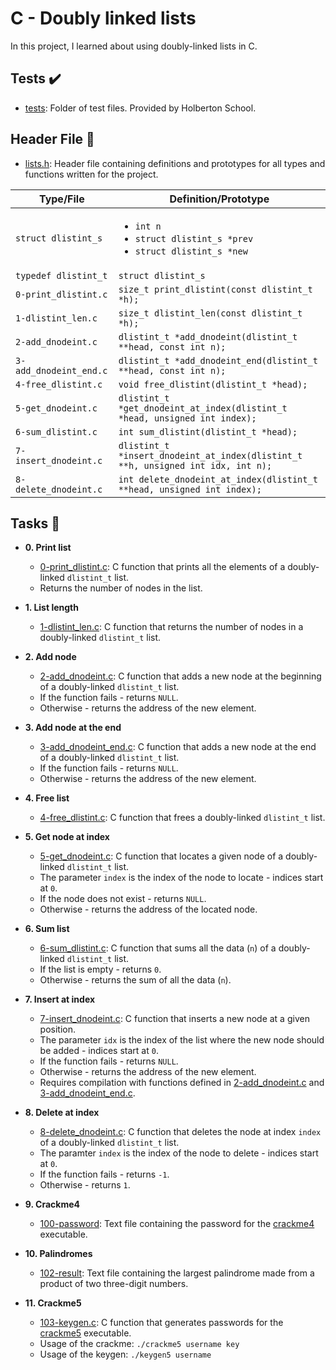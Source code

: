 # C - Doubly linked lists

In this project, I learned about using doubly-linked lists in C.

## Tests :heavy_check_mark:

* [tests](./tests): Folder of test files. Provided by Holberton School.

## Header File :file_folder:

* [lists.h](./lists.h): Header file containing definitions and prototypes for all types
and functions written for the project.

| Type/File           | Definition/Prototype           |
| ------------------- | ------------------------------ |
| `struct dlistint_s`    | <ul><li>`int n`</li><li>`struct dlistint_s *prev`</li><li>`struct dlistint_s *new`</li></ul> |
| `typedef dlistint_t`   | `struct dlistint_s`                                                                          |
| `0-print_dlistint.c`   | `size_t print_dlistint(const dlistint_t *h);`                                                |
| `1-dlistint_len.c`     | `size_t dlistint_len(const dlistint_t *h);`                                                  |
| `2-add_dnodeint.c`  | `dlistint_t *add_dnodeint(dlistint_t **head, const int n);`                                     |
| `3-add_dnodeint_end.c` | `dlistint_t *add_dnodeint_end(dlistint_t **head, const int n);`                              |
| `4-free_dlistint.c`    | `void free_dlistint(dlistint_t *head);`                                                      |
| `5-get_dnodeint.c`     | `dlistint_t *get_dnodeint_at_index(dlistint_t *head, unsigned int index);`                   |
| `6-sum_dlistint.c`     | `int sum_dlistint(dlistint_t *head);`                                                        |
| `7-insert_dnodeint.c`  | `dlistint_t *insert_dnodeint_at_index(dlistint_t **h, unsigned int idx, int n);`             |
| `8-delete_dnodeint.c`  | `int delete_dnodeint_at_index(dlistint_t **head, unsigned int index);`                       |

## Tasks :page_with_curl:

* **0. Print list**
  * [0-print_dlistint.c](./0-print_dlinstint.c): C function that prints all the elements
  of a doubly-linked `dlistint_t` list.
  * Returns the number of nodes in the list.

* **1. List length**
  * [1-dlistint_len.c](./1-dlistint_len.c): C function that returns the number of nodes in
  a doubly-linked `dlistint_t` list.

* **2. Add node**
  * [2-add_dnodeint.c](./2-add_dnodeint.c): C function that adds a new node at the
  beginning of a doubly-linked `dlistint_t` list.
  * If the function fails - returns `NULL`.
  * Otherwise - returns the address of the new element.

* **3. Add node at the end**
  * [3-add_dnodeint_end.c](./3-add_dnodeint_end.c): C function that adds a new
  node at the end of a doubly-linked `dlistint_t` list.
  * If the function fails - returns `NULL`.
  * Otherwise - returns the address of the new element.

* **4. Free list**
  * [4-free_dlistint.c](./4-free_dlistint.c): C function that frees a
  doubly-linked `dlistint_t` list.

* **5. Get node at index**
  * [5-get_dnodeint.c](./5-get_dnodeint.c): C function that locates a given node of a
  doubly-linked `dlistint_t` list.
  * The parameter `index` is the index of the node to locate - indices start at `0`.
  * If the node does not exist - returns `NULL`.
  * Otherwise - returns the address of the located node.

* **6. Sum list**
  * [6-sum_dlistint.c](./6-sum_dlistint.c): C function that sums all the data (`n`)
  of a doubly-linked `dlistint_t` list.
  * If the list is empty - returns `0`.
  * Otherwise - returns the sum of all the data (`n`).

* **7. Insert at index**
  * [7-insert_dnodeint.c](./7-insert_dnodeint.c): C function that inserts a new node at a
  given position.
  * The parameter `idx` is the index of the list where the new node should
  be added - indices start at `0`.
  * If the function fails - returns `NULL`.
  * Otherwise - returns the address of the new element.
  * Requires compilation with functions defined in [2-add_dnodeint.c](./2-add_dnodeint.c)
  and [3-add_dnodeint_end.c](./3-add_dnodeint_end.c).

* **8. Delete at index**
  * [8-delete_dnodeint.c](./8-delete_dnodeint.c): C function that deletes the node at
  index `index` of a doubly-linked `dlistint_t` list.
  * The paramter `index` is the index of the node to delete - indices start at `0`.
  * If the function fails - returns `-1`.
  * Otherwise - returns `1`.

* **9. Crackme4**
  * [100-password](./100-password): Text file containing the password for the
  [crackme4](https://github.com/holbertonschool/0x16.c) executable.

* **10. Palindromes**
  * [102-result](./102-result): Text file containing the largest palindrome made from a
  product of two three-digit numbers.

* **11. Crackme5**
  * [103-keygen.c](./103-keygen.c): C function that generates passwords for the
  [crackme5](https://github.com/holbertonschool/0x16.c) executable.
  * Usage of the crackme: `./crackme5 username key`
  * Usage of the keygen: `./keygen5 username`
